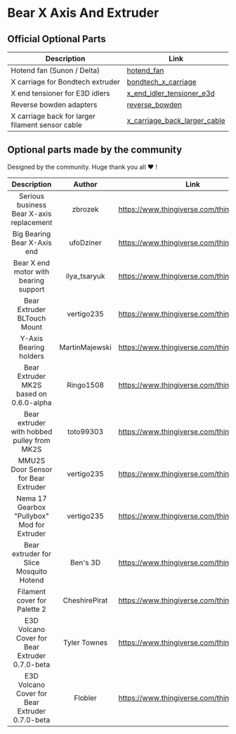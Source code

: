 # Bear X Axis And Extruder


## Official Optional Parts

| Description | Link |
|-------------|------|
| Hotend fan (Sunon / Delta) | [hotend_fan](hotend_fan) |
| X carriage for Bondtech extruder | [bondtech_x_carriage](bondtech_x_carriage) |
| X end tensioner for E3D idlers | [x_end_idler_tensioner_e3d](x_end_idler_tensioner_e3d) |
| Reverse bowden adapters | [reverse_bowden](reverse_bowden) |
| X carriage back for larger filament sensor cable |[x_carriage_back_larger_cable](x_carriage_back_larger_cable) |


## Optional parts made by the community

Designed by the community. Huge thank you all :heart: !

| Description | Author | Link |
|:-----------:|:------:|:----:|
| Serious business Bear X-axis replacement | zbrozek | https://www.thingiverse.com/thing:3194456 |
| Big Bearing Bear X-Axis end | ufoDziner | https://www.thingiverse.com/thing:3243705 |
| Bear X end motor with bearing support | ilya_tsaryuk | https://www.thingiverse.com/thing:3249583 |
| Bear Extruder BLTouch Mount | vertigo235 | https://www.thingiverse.com/thing:3251530 |
| Y-Axis Bearing holders | MartinMajewski | https://www.thingiverse.com/thing:3342147 |
| Bear Extruder MK2S based on 0.6.0-alpha | Ringo1508 |https://www.thingiverse.com/thing:3252121 |
| Bear extruder with hobbed pulley from MK2S | toto99303 | https://www.thingiverse.com/thing:3661475 |
| MMU2S Door Sensor for Bear Extruder | vertigo235 | https://www.thingiverse.com/thing:3472911 |
| Nema 17 Gearbox "Pullybox" Mod for Extruder | vertigo235 | https://www.thingiverse.com/thing:3714978 |
| Bear extruder for Slice Mosquito Hotend | Ben's 3D | https://www.thingiverse.com/thing:3733768 |
| Filament cover for Palette 2 | CheshirePirat | https://www.thingiverse.com/thing:3803392 |
| E3D Volcano Cover for Bear Extruder 0.7.0-beta | Tyler Townes | https://www.thingiverse.com/thing:3988922 |
| E3D Volcano Cover for Bear Extruder 0.7.0-beta | Flobler | https://www.thingiverse.com/thing:4101419 |
